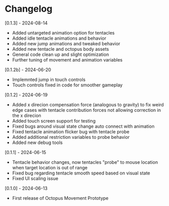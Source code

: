 # Changelog

[0.1.3] - 2024-08-14
- Added untargeted animation option for tentacles
- Added idle tentacle animations and behavior
- Added new jump animations and tweaked behavior
- Added new tentacle and octopus body assets
- General code clean up and slight optimization
- Further tuning of movement and animation variables

[0.1.2b] - 2024-06-20
- Implemnted jump in touch controls
- Touch controls fixed in code for smoother gameplay


[0.1.2] - 2024-06-19
- Added x direcion compensation force (analogous to gravity) to fix weird edge cases with tentacle contribution forces not allowing correction in the x direcion
- Added touch screen support for testing
- Fixed bugs around visual state change auto connect with animation
- Fixed tentacle animation flicker bug with tentacle probe
- Added additional restriction variables to probe behavior
- Added new debug tools

[0.1.1] - 2024-06-15
- Tentacle behavior changes, now tentacles "probe" to mouse location when target location is out of range
- Fixed bug regarding tentacle smooth speed based on visual state
- Fixed UI scaling issue

[0.1.0] - 2024-06-13
- First release of Octopus Movement Prototype
